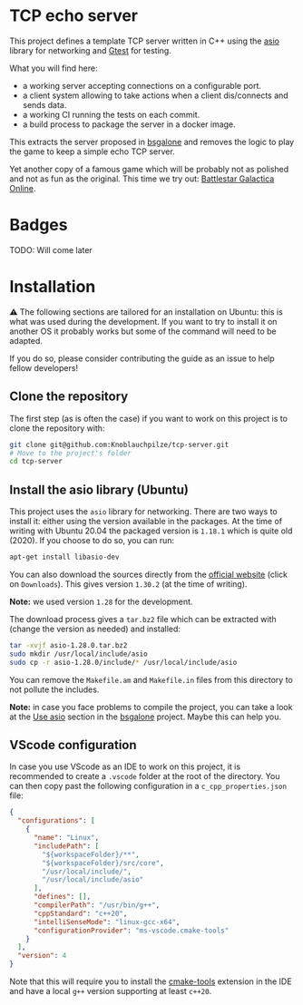 # TCP echo server

This project defines a template TCP server written in C++ using the [asio](https://think-async.com/Asio/) library for networking and [Gtest](https://github.com/google/googletest) for testing.

What you will find here:

- a working server accepting connections on a configurable port.
- a client system allowing to take actions when a client dis/connects and sends data.
- a working CI running the tests on each commit.
- a build process to package the server in a docker image.

This extracts the server proposed in [bsgalone](https://github.com/Knoblauchpilze/bsgalone) and removes the logic to play the game to keep a simple echo TCP server.

Yet another copy of a famous game which will be probably not as polished and not as fun as the original. This time we try out: [Battlestar Galactica Online](https://www.mmorpg.com/battlestar-galactica-online).

# Badges

TODO: Will come later

# Installation

⚠️ The following sections are tailored for an installation on Ubuntu: this is what was used during the development. If you want to try to install it on another OS it probably works but some of the command will need to be adapted.

If you do so, please consider contributing the guide as an issue to help fellow developers!

## Clone the repository

The first step (as is often the case) if you want to work on this project is to clone the repository with:

```bash
git clone git@github.com:Knoblauchpilze/tcp-server.git
# Move to the project's folder
cd tcp-server
```

## Install the asio library (Ubuntu)

This project uses the `asio` library for networking. There are two ways to install it: either using the version available in the packages. At the time of writing with Ubuntu 20.04 the packaged version is `1.18.1` which is quite old (2020). If you choose to do so, you can run:

```bash
apt-get install libasio-dev
```

You can also download the sources directly from the [official website](https://think-async.com/Asio/) (click on `Downloads`). This gives version `1.30.2` (at the time of writing).

**Note:** we used version `1.28` for the development.

The download process gives a `tar.bz2` file which can be extracted with (change the version as needed) and installed:

```bash
tar -xvjf asio-1.28.0.tar.bz2
sudo mkdir /usr/local/include/asio
sudo cp -r asio-1.28.0/include/* /usr/local/include/asio
```

You can remove the `Makefile.am` and `Makefile.in` files from this directory to not pollute the includes.

**Note:** in case you face problems to compile the project, you can take a look at the [Use asio](https://github.com/Knoblauchpilze/bsgalone?tab=readme-ov-file#use-the-library-in-the-project) section in the [bsgalone](https://github.com/Knoblauchpilze/bsgalone) project. Maybe this can help you.

## VScode configuration

In case you use VScode as an IDE to work on this project, it is recommended to create a `.vscode` folder at the root of the directory. You can then copy past the following configuration in a `c_cpp_properties.json` file:

```json
{
  "configurations": [
    {
      "name": "Linux",
      "includePath": [
        "${workspaceFolder}/**",
        "${workspaceFolder}/src/core",
        "/usr/local/include/",
        "/usr/local/include/asio"
      ],
      "defines": [],
      "compilerPath": "/usr/bin/g++",
      "cppStandard": "c++20",
      "intelliSenseMode": "linux-gcc-x64",
      "configurationProvider": "ms-vscode.cmake-tools"
    }
  ],
  "version": 4
}
```

Note that this will require you to install the [cmake-tools](https://marketplace.visualstudio.com/items?itemName=ms-vscode.cmake-tools) extension in the IDE and have a local `g++` version supporting at least `c++20`.

#
